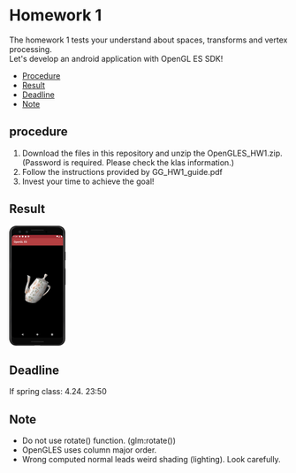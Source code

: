 # Homework 1
The homework 1 tests your understand about spaces, transforms and vertex processing.  
Let's develop an android application with OpenGL ES SDK!

* [Procedure](#procedure)
* [Result](#result)
* [Deadline](#deadline)
* [Note](#note)


## procedure
1. Download the files in this repository and unzip the OpenGLES_HW1.zip. 
(Password is required. Please check the klas information.)
2. Follow the instructions provided by GG_HW1_guide.pdf
3. Invest your time to achieve the goal!

## Result
![](img/result.gif)

## Deadline
If spring class: 4.24. 23:50

## Note
* Do not use rotate() function. (glm:rotate()) 
* OpenGLES uses column major order. 
* Wrong computed normal leads weird shading (lighting). Look carefully. 
